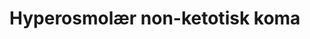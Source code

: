 # Hyperosmolær non-ketotisk koma
<!-- #1. med/gap# -->

<!-- {BearID:5BFE7289-C169-484C-AED7-3D3EC6289041-4736-0000117B1A8CDD41} -->
